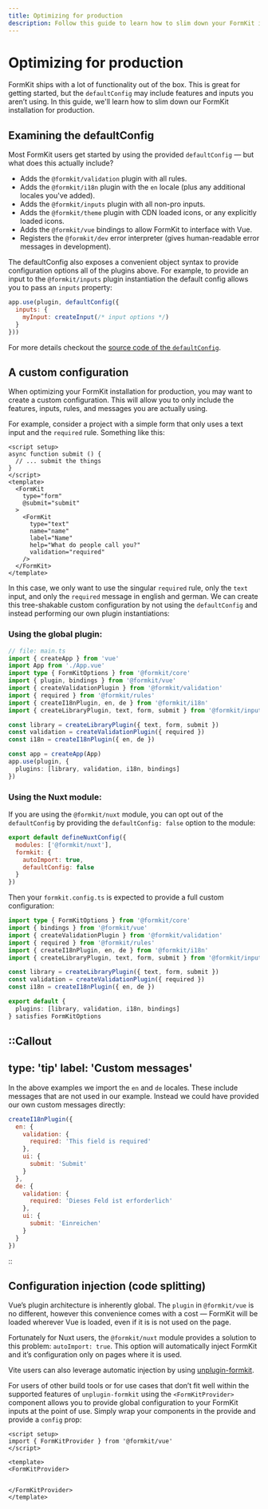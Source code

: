 ```yaml
---
title: Optimizing for production
description: Follow this guide to learn how to slim down your FormKit installation for production.
---
```


# Optimizing for production

FormKit ships with a lot of functionality out of the box. This is great for getting started, but the `defaultConfig` may include features and inputs you aren’t using. In this guide, we'll learn how to slim down our FormKit installation for production.

## Examining the defaultConfig

Most FormKit users get started by using the provided `defaultConfig` — but what does this actually include?

- Adds the `@formkit/validation` plugin with all rules.
- Adds the `@formkit/i18n` plugin with the `en` locale (plus any additional locales you've added).
- Adds the `@formkit/inputs` plugin with all non-pro inputs.
- Adds the `@formkit/theme` plugin with CDN loaded icons, or any explicitly loaded icons.
- Adds the `@formkit/vue` bindings to allow FormKit to interface with Vue.
- Registers the `@formkit/dev` error interpreter (gives human-readable error messages in development).

The defaultConfig also exposes a convenient object syntax to provide configuration options all of the plugins above. For example, to provide an input to the `@formkit/inputs` plugin instantiation the default config allows you to pass an `inputs` property:

```js
app.use(plugin, defaultConfig({
  inputs: {
    myInput: createInput(/* input options */)
  }
}))
```

For more details checkout the [source code of the `defaultConfig`](https://github.com/formkit/formkit/blob/master/packages/vue/src/defaultConfig.ts).

## A custom configuration

When optimizing your FormKit installation for production, you may want to create a custom configuration. This will allow you to only include the features, inputs, rules, and messages you are actually using.

For example, consider a project with a simple form that only uses a text input and the `required` rule. Something like this:

```vue
<script setup>
async function submit () {
  // ... submit the things
}
</script>
<template>
  <FormKit
    type="form"
    @submit="submit"
  >
    <FormKit
      type="text"
      name="name"
      label="Name"
      help="What do people call you?"
      validation="required"
    />
  </FormKit>
</template>
```

In this case, we only want to use the singular `required` rule, only the `text` input, and only the `required` message in english and german. We can create this tree-shakable custom configuration by not using the `defaultConfig` and instead performing our own plugin instantiations:

### Using the global plugin:

```ts
// file: main.ts
import { createApp } from 'vue'
import App from './App.vue'
import type { FormKitOptions } from '@formkit/core'
import { plugin, bindings } from '@formkit/vue'
import { createValidationPlugin } from '@formkit/validation'
import { required } from '@formkit/rules'
import { createI18nPlugin, en, de } from '@formkit/i18n'
import { createLibraryPlugin, text, form, submit } from '@formkit/inputs'

const library = createLibraryPlugin({ text, form, submit })
const validation = createValidationPlugin({ required })
const i18n = createI18nPlugin({ en, de })

const app = createApp(App)
app.use(plugin, {
  plugins: [library, validation, i18n, bindings]
})
```

### Using the Nuxt module:

If you are using the `@formkit/nuxt` module, you can opt out of the `defaultConfig` by providing the `defaultConfig: false` option to the module:

```js
export default defineNuxtConfig({
  modules: ['@formkit/nuxt'],
  formkit: {
    autoImport: true,
    defaultConfig: false
  }
})
```

Then your `formkit.config.ts` is expected to provide a full custom configuration:

```ts
import type { FormKitOptions } from '@formkit/core'
import { bindings } from '@formkit/vue'
import { createValidationPlugin } from '@formkit/validation'
import { required } from '@formkit/rules'
import { createI18nPlugin, en, de } from '@formkit/i18n'
import { createLibraryPlugin, text, form, submit } from '@formkit/inputs'

const library = createLibraryPlugin({ text, form, submit })
const validation = createValidationPlugin({ required })
const i18n = createI18nPlugin({ en, de })

export default {
  plugins: [library, validation, i18n, bindings]
} satisfies FormKitOptions
```

::Callout
---
type: 'tip'
label: 'Custom messages'
---
In the above examples we import the `en` and `de` locales. These include messages that are not used in our example. Instead we could have provided our own custom messages directly:

```js
createI18nPlugin({
  en: {
    validation: {
      required: 'This field is required'
    },
    ui: {
      submit: 'Submit'
    }
  },
  de: {
    validation: {
      required: 'Dieses Feld ist erforderlich'
    },
    ui: {
      submit: 'Einreichen'
    }
  }
})
```
::

## Configuration injection (code splitting)

Vue’s plugin architecture is inherently global. The `plugin` in `@formkit/vue` is no different, however this convenience comes with a cost — FormKit will be loaded wherever Vue is loaded, even if it is is not used on the page.

Fortunately for Nuxt users, the `@formkit/nuxt` module provides a solution to this problem: `autoImport: true`. This option will automatically inject FormKit and it’s configuration only on pages where it is used.

Vite users can also leverage automatic injection by using [unplugin-formkit](https://github.com/formkit/unplugin-formkit).

For users of other build tools or for use cases that don’t fit well within the supported features of `unplugin-formkit` using the `<FormKitProvider>` component allows you to provide global configuration to your FormKit inputs at the point of use. Simply wrap your components in the provide and provide a `config` prop:

```vue
<script setup>
import { FormKitProvider } from '@formkit/vue'
</script>

<template>
<FormKitProvider>


</FormKitProvider>
</template>
```

